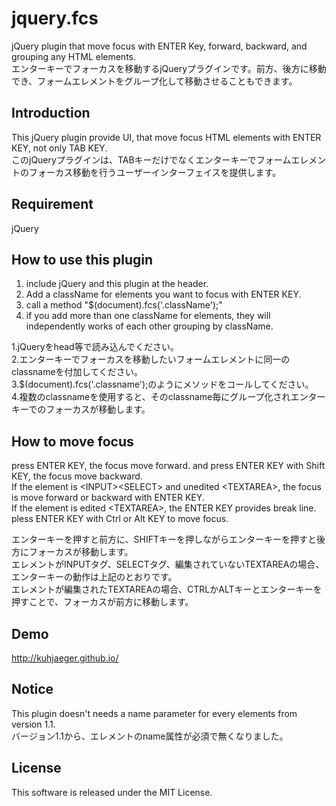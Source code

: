 # jquery.fcs
jQuery plugin that move focus with ENTER Key, forward, backward, and grouping any HTML elements.<br>
エンターキーでフォーカスを移動するjQueryプラグインです。前方、後方に移動でき、フォームエレメントをグループ化して移動させることもできます。

## Introduction
This jQuery plugin provide UI, that move focus HTML elements with ENTER KEY, not only TAB KEY.<br>
このjQueryプラグインは、TABキーだけでなくエンターキーでフォームエレメントのフォーカス移動を行うユーザーインターフェイスを提供します。

## Requirement
jQuery

## How to use this plugin
1. include jQuery and this plugin at the header.
2. Add a className for elements you want to focus with ENTER KEY.
3. call a method "$(document).fcs('.className');"
4. if you add more than one className for elements, they will independently works of each other grouping by className. 

1.jQueryをhead等で読み込んでください。<br>
2.エンターキーでフォーカスを移動したいフォームエレメントに同一のclassnameを付加してください。<br>
3.$(document).fcs('.classname');のようにメソッドをコールしてください。<br>
4.複数のclassnameを使用すると、そのclassname毎にグループ化されエンターキーでのフォーカスが移動します。<br>


## How to move focus
press ENTER KEY, the focus move forward. and press ENTER KEY with Shift KEY, the focus move backward.<br>
If the element is &lt;INPUT&gt;&lt;SELECT&gt; and unedited &lt;TEXTAREA&gt;, the focus is move forward or backward with ENTER KEY.<br>
If the element is edited &lt;TEXTAREA&gt;, the ENTER KEY provides break line. pless ENTER KEY with Ctrl or Alt KEY to move focus.<br>

エンターキーを押すと前方に、SHIFTキーを押しながらエンターキーを押すと後方にフォーカスが移動します。<br>
エレメントがINPUTタグ、SELECTタグ、編集されていないTEXTAREAの場合、エンターキーの動作は上記のとおりです。<br>
エレメントが編集されたTEXTAREAの場合、CTRLかALTキーとエンターキーを押すことで、フォーカスが前方に移動します。<br>

## Demo
http://kuhjaeger.github.io/

## Notice
This plugin doesn't needs a name parameter for every elements from version 1.1.<br>
バージョン1.1から、エレメントのname属性が必須で無くなりました。

## License
This software is released under the MIT License.

